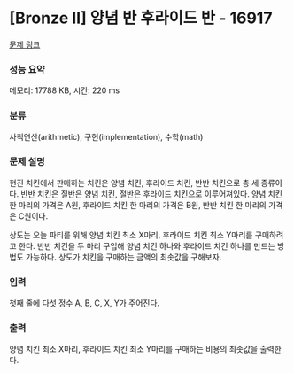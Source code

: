 # [Bronze II] 양념 반 후라이드 반 - 16917 

[문제 링크](https://www.acmicpc.net/problem/16917) 

### 성능 요약

메모리: 17788 KB, 시간: 220 ms

### 분류

사칙연산(arithmetic), 구현(implementation), 수학(math)

### 문제 설명

<p>현진 치킨에서 판매하는 치킨은 양념 치킨, 후라이드 치킨, 반반 치킨으로 총 세 종류이다. 반반 치킨은 절반은 양념 치킨, 절반은 후라이드 치킨으로 이루어져있다. 양념 치킨 한 마리의 가격은 A원, 후라이드 치킨 한 마리의 가격은 B원, 반반 치킨 한 마리의 가격은 C원이다.</p>

<p>상도는 오늘 파티를 위해 양념 치킨 최소 X마리, 후라이드 치킨 최소 Y마리를 구매하려고 한다. 반반 치킨을 두 마리 구입해 양념 치킨 하나와 후라이드 치킨 하나를 만드는 방법도 가능하다. 상도가 치킨을 구매하는 금액의 최솟값을 구해보자.</p>

### 입력 

 <p>첫째 줄에 다섯 정수 A, B, C, X, Y가 주어진다.</p>

### 출력 

 <p>양념 치킨 최소 X마리, 후라이드 치킨 최소 Y마리를 구매하는 비용의 최솟값을 출력한다.</p>

